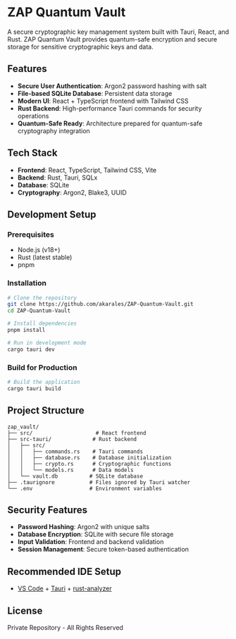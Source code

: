 # ZAP Quantum Vault

A secure cryptographic key management system built with Tauri, React, and Rust. ZAP Quantum Vault provides quantum-safe encryption and secure storage for sensitive cryptographic keys and data.

## Features

- **Secure User Authentication**: Argon2 password hashing with salt
- **File-based SQLite Database**: Persistent data storage
- **Modern UI**: React + TypeScript frontend with Tailwind CSS
- **Rust Backend**: High-performance Tauri commands for security operations
- **Quantum-Safe Ready**: Architecture prepared for quantum-safe cryptography integration

## Tech Stack

- **Frontend**: React, TypeScript, Tailwind CSS, Vite
- **Backend**: Rust, Tauri, SQLx
- **Database**: SQLite
- **Cryptography**: Argon2, Blake3, UUID

## Development Setup

### Prerequisites

- Node.js (v18+)
- Rust (latest stable)
- pnpm

### Installation

```bash
# Clone the repository
git clone https://github.com/akarales/ZAP-Quantum-Vault.git
cd ZAP-Quantum-Vault

# Install dependencies
pnpm install

# Run in development mode
cargo tauri dev
```

### Build for Production

```bash
# Build the application
cargo tauri build
```

## Project Structure

```text
zap_vault/
├── src/                    # React frontend
├── src-tauri/             # Rust backend
│   ├── src/
│   │   ├── commands.rs    # Tauri commands
│   │   ├── database.rs    # Database initialization
│   │   ├── crypto.rs      # Cryptographic functions
│   │   └── models.rs      # Data models
│   └── vault.db          # SQLite database
├── .taurignore           # Files ignored by Tauri watcher
└── .env                  # Environment variables
```

## Security Features

- **Password Hashing**: Argon2 with unique salts
- **Database Encryption**: SQLite with secure file storage
- **Input Validation**: Frontend and backend validation
- **Session Management**: Secure token-based authentication

## Recommended IDE Setup

- [VS Code](https://code.visualstudio.com/) + [Tauri](https://marketplace.visualstudio.com/items?itemName=tauri-apps.tauri-vscode) + [rust-analyzer](https://marketplace.visualstudio.com/items?itemName=rust-lang.rust-analyzer)

## License

Private Repository - All Rights Reserved
